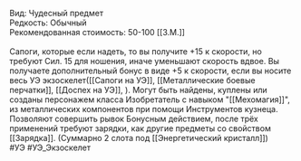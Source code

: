 Вид: Чудесный предмет<br>
Редкость: Обычный<br>
Рекомендованная стоимость: 50-100 [[З.М.]]<br>
<br>
Сапоги, которые если надеть, то вы получите +15 к скорости, но требуют Сил. 15 для ношения, иначе уменьшают скорость вдвое. Вы получаете дополнительный бонус в виде +5 к скорости, если вы носите весь УЭ экзоскелет([[Сапоги на УЭ]], [[Металлические боевые перчатки]], [[Доспех на УЭ]], ). Могут быть найдены, куплены или созданы персонажем класса Изобретатель с навыком "[[Мехомагия]]", из металлических компонентов при помощи Инструментов кузнеца. Позволяют совершить рывок Бонусным действием, после трёх применений требуют зарядки, как другие предметы со свойством [[Зарядка]]. (Суммарно 2 слота под [[Энергетический кристалл]])
<br>
#УЭ #УЭ_Экзоскелет 